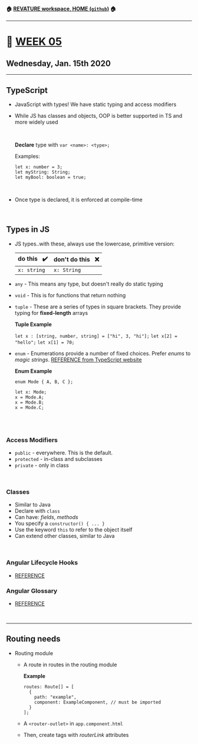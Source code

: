 #### :house: [REVATURE workspace, HOME (`github`)](https://github.com/joedonline/REVATURE__workspace)  :house:
---
# :calendar: [WEEK 05](https://github.com/joedonline/REVATURE__workspace/tree/master/WEEK__nn)
## Wednesday, Jan. 15th 2020

---
## TypeScript
- JavaScript with types! We have static typing and access modifiers
- While JS has classes and objects, OOP is better supported in TS and more widely used
 
  <br>

    **Declare** type with `var <name>: <type>;`

    Examples:

    ```
    let x: number = 3;
    let myString: String;
    let myBool: boolean = true;
    ```

  <br>

- Once type is declared, it is enforced at compile-time

<br>

## Types in JS
- JS types..with these, always use the lowercase, primitive version:

  | do this &nbsp; :heavy_check_mark: | don't do this &nbsp; :x: |
  |-|-|
  | `x: string` | `x: String` |

- `any` - This means any type, but doesn't really do static typing
- `void` - This is for functions that return nothing
- `tuple` - These are a series of types in square brackets. They provide typing for **fixed-length** arrays

  **Tuple Example**

  `let x : [string, number, string] = ["hi", 3, "hi"];`
  `let x[2] = "hello";`
  `let x[1] = 70;`

- `enum` - Enumerations provide a number of fixed choices. Prefer *enums* to *magic strings*. [REFERENCE from TypeScript website](https://www.typescriptlang.org/docs/handbook/enums.html)

  **Enum Example**

  ```
  enum Mode { A, B, C };

  let x: Mode;
  x = Mode.A;
  x = Mode.B;
  x = Mode.C;
  ```  

<br><br>

### Access Modifiers
- `public` - everywhere. This is the default.
- `protected` - in-class and subclasses
- `private` - only in class

<br>

### Classes
- Similar to Java
- Declare with `class`
- Can have: *fields*, *methods*
- You specify a `constructor() { ... }`
- Use the keyword `this` to refer to the object itself
- Can extend other classes, similar to Java

<br>

### Angular Lifecycle Hooks
- [REFERENCE](https://angular.io/guide/lifecycle-hooks)

### Angular Glossary
- [REFERENCE](https://angular.io/guide/glossary)

<br>

---
## Routing needs
- Routing module
  * A route in routes in the routing module

    **Example**

    ```
    routes: Route[] = [
      {
        path: "example",
        component: ExampleComponent, // must be imported
      }
    ];
    ```

  * A `<router-outlet>` in `app.component.html`
  * Then, create tags with *routerLink* attributes
